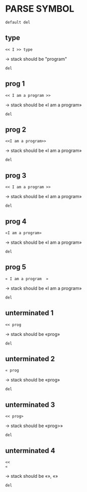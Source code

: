 # PARSE SYMBOL

`default del `

## type

`<< I >> type`

-> stack should be "program"

`del`

## prog 1

`<< I am a program >>`

-> stack should be «I am a program»

`del`

## prog 2

`<<I am a program>>`

-> stack should be «I am a program»

`del`

## prog 3

`<< I am a program >>`

-> stack should be «I am a program»

`del`

## prog 4

`«I am a program»`

-> stack should be «I am a program»

`del`

## prog 5

`« I am a program  »`

-> stack should be «I am a program»

`del`

## unterminated 1

`<< prog`

-> stack should be «prog»

`del`

## unterminated 2

`« prog`

-> stack should be «prog»

`del`

## unterminated 3

`<< prog>`

-> stack should be «prog>»

`del`

## unterminated 4

```
<<
«
```

-> stack should be «», «»

`del`
